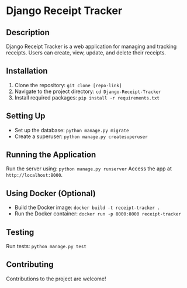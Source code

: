 # Django Receipt Tracker

## Description
Django Receipt Tracker is a web application for managing and tracking receipts. Users can create, view, update, and delete their receipts.

## Installation
1. Clone the repository: `git clone [repo-link]`
2. Navigate to the project directory: `cd Django-Receipt-Tracker`
3. Install required packages: `pip install -r requirements.txt`

## Setting Up
- Set up the database: `python manage.py migrate`
- Create a superuser: `python manage.py createsuperuser`

## Running the Application
Run the server using: `python manage.py runserver`
Access the app at `http://localhost:8000`.

## Using Docker (Optional)
- Build the Docker image: `docker build -t receipt-tracker .`
- Run the Docker container: `docker run -p 8000:8000 receipt-tracker`

## Testing
Run tests: `python manage.py test`

## Contributing
Contributions to the project are welcome!